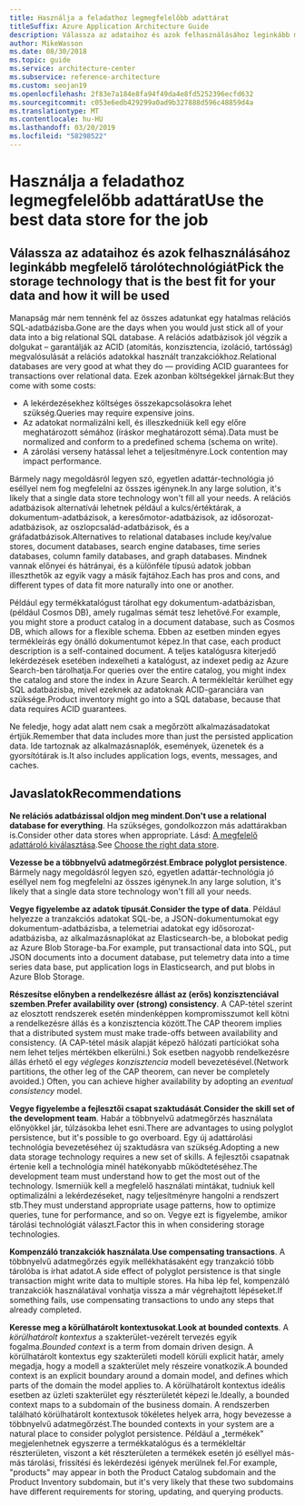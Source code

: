 ```yaml
---
title: Használja a feladathoz legmegfelelőbb adattárat
titleSuffix: Azure Application Architecture Guide
description: Válassza az adataihoz és azok felhasználásához leginkább megfelelő tárolótechnológiát.
author: MikeWasson
ms.date: 08/30/2018
ms.topic: guide
ms.service: architecture-center
ms.subservice: reference-architecture
ms.custom: seojan19
ms.openlocfilehash: 2f83e7a184e8fa94f49da4e8fd5252396ecfd632
ms.sourcegitcommit: c053e6edb429299a0ad9b327888d596c48859d4a
ms.translationtype: MT
ms.contentlocale: hu-HU
ms.lasthandoff: 03/20/2019
ms.locfileid: "58298522"
---
```

# <a name="use-the-best-data-store-for-the-job"></a><span data-ttu-id="de5bb-103">Használja a feladathoz legmegfelelőbb adattárat</span><span class="sxs-lookup"><span data-stu-id="de5bb-103">Use the best data store for the job</span></span>

## <a name="pick-the-storage-technology-that-is-the-best-fit-for-your-data-and-how-it-will-be-used"></a><span data-ttu-id="de5bb-104">Válassza az adataihoz és azok felhasználásához leginkább megfelelő tárolótechnológiát</span><span class="sxs-lookup"><span data-stu-id="de5bb-104">Pick the storage technology that is the best fit for your data and how it will be used</span></span>

<span data-ttu-id="de5bb-105">Manapság már nem tennénk fel az összes adatunkat egy hatalmas relációs SQL-adatbázisba.</span><span class="sxs-lookup"><span data-stu-id="de5bb-105">Gone are the days when you would just stick all of your data into a big relational SQL database.</span></span> <span data-ttu-id="de5bb-106">A relációs adatbázisok jól végzik a dolgukat – garantálják az ACID (atomitás, konzisztencia, izoláció, tartósság) megvalósulását a relációs adatokkal használt tranzakciókhoz.</span><span class="sxs-lookup"><span data-stu-id="de5bb-106">Relational databases are very good at what they do &mdash; providing ACID guarantees for transactions over relational data.</span></span> <span data-ttu-id="de5bb-107">Ezek azonban költségekkel járnak:</span><span class="sxs-lookup"><span data-stu-id="de5bb-107">But they come with some costs:</span></span>

- <span data-ttu-id="de5bb-108">A lekérdezésekhez költséges összekapcsolásokra lehet szükség.</span><span class="sxs-lookup"><span data-stu-id="de5bb-108">Queries may require expensive joins.</span></span>
- <span data-ttu-id="de5bb-109">Az adatokat normalizálni kell, és illeszkedniük kell egy előre meghatározott sémához (íráskor meghatározott séma).</span><span class="sxs-lookup"><span data-stu-id="de5bb-109">Data must be normalized and conform to a predefined schema (schema on write).</span></span>
- <span data-ttu-id="de5bb-110">A zárolási verseny hatással lehet a teljesítményre.</span><span class="sxs-lookup"><span data-stu-id="de5bb-110">Lock contention may impact performance.</span></span>

<span data-ttu-id="de5bb-111">Bármely nagy megoldásról legyen szó, egyetlen adattár-technológia jó eséllyel nem fog megfelelni az összes igénynek.</span><span class="sxs-lookup"><span data-stu-id="de5bb-111">In any large solution, it's likely that a single data store technology won't fill all your needs.</span></span> <span data-ttu-id="de5bb-112">A relációs adatbázisok alternatívái lehetnek például a kulcs/értéktárak, a dokumentum-adatbázisok, a keresőmotor-adatbázisok, az idősorozat-adatbázisok, az oszlopcsalád-adatbázisok, és a gráfadatbázisok.</span><span class="sxs-lookup"><span data-stu-id="de5bb-112">Alternatives to relational databases include key/value stores, document databases, search engine databases, time series databases, column family databases, and graph databases.</span></span> <span data-ttu-id="de5bb-113">Mindnek vannak előnyei és hátrányai, és a különféle típusú adatok jobban illeszthetők az egyik vagy a másik fajtához.</span><span class="sxs-lookup"><span data-stu-id="de5bb-113">Each has pros and cons, and different types of data fit more naturally into one or another.</span></span>

<span data-ttu-id="de5bb-114">Például egy termékkatalógust tárolhat egy dokumentum-adatbázisban, (például Cosmos DB), amely rugalmas sémát tesz lehetővé.</span><span class="sxs-lookup"><span data-stu-id="de5bb-114">For example, you might store a product catalog in a document database, such as Cosmos DB, which allows for a flexible schema.</span></span> <span data-ttu-id="de5bb-115">Ebben az esetben minden egyes termékleírás egy önálló dokumentumot képez.</span><span class="sxs-lookup"><span data-stu-id="de5bb-115">In that case, each product description is a self-contained document.</span></span> <span data-ttu-id="de5bb-116">A teljes katalógusra kiterjedő lekérdezések esetében indexelheti a katalógust, az indexet pedig az Azure Search-ben tárolhatja.</span><span class="sxs-lookup"><span data-stu-id="de5bb-116">For queries over the entire catalog, you might index the catalog and store the index in Azure Search.</span></span> <span data-ttu-id="de5bb-117">A termékleltár kerülhet egy SQL adatbázisba, mivel ezeknek az adatoknak ACID-garanciára van szüksége.</span><span class="sxs-lookup"><span data-stu-id="de5bb-117">Product inventory might go into a SQL database, because that data requires ACID guarantees.</span></span>

<span data-ttu-id="de5bb-118">Ne feledje, hogy adat alatt nem csak a megőrzött alkalmazásadatokat értjük.</span><span class="sxs-lookup"><span data-stu-id="de5bb-118">Remember that data includes more than just the persisted application data.</span></span> <span data-ttu-id="de5bb-119">Ide tartoznak az alkalmazásnaplók, események, üzenetek és a gyorsítótárak is.</span><span class="sxs-lookup"><span data-stu-id="de5bb-119">It also includes application logs, events, messages, and caches.</span></span>

## <a name="recommendations"></a><span data-ttu-id="de5bb-120">Javaslatok</span><span class="sxs-lookup"><span data-stu-id="de5bb-120">Recommendations</span></span>

<span data-ttu-id="de5bb-121">**Ne relációs adatbázissal oldjon meg mindent**.</span><span class="sxs-lookup"><span data-stu-id="de5bb-121">**Don't use a relational database for everything**.</span></span> <span data-ttu-id="de5bb-122">Ha szükséges, gondolkozzon más adattárakban is.</span><span class="sxs-lookup"><span data-stu-id="de5bb-122">Consider other data stores when appropriate.</span></span> <span data-ttu-id="de5bb-123">Lásd: [A megfelelő adattároló kiválasztása][data-store-overview].</span><span class="sxs-lookup"><span data-stu-id="de5bb-123">See [Choose the right data store][data-store-overview].</span></span>

<span data-ttu-id="de5bb-124">**Vezesse be a többnyelvű adatmegőrzést**.</span><span class="sxs-lookup"><span data-stu-id="de5bb-124">**Embrace polyglot persistence**.</span></span> <span data-ttu-id="de5bb-125">Bármely nagy megoldásról legyen szó, egyetlen adattár-technológia jó eséllyel nem fog megfelelni az összes igénynek.</span><span class="sxs-lookup"><span data-stu-id="de5bb-125">In any large solution, it's likely that a single data store technology won't fill all your needs.</span></span>

<span data-ttu-id="de5bb-126">**Vegye figyelembe az adatok típusát**.</span><span class="sxs-lookup"><span data-stu-id="de5bb-126">**Consider the type of data**.</span></span> <span data-ttu-id="de5bb-127">Például helyezze a tranzakciós adatokat SQL-be, a JSON-dokumentumokat egy dokumentum-adatbázisba, a telemetriai adatokat egy idősorozat-adatbázisba, az alkalmazásnaplókat az Elasticsearch-be, a blobokat pedig az Azure Blob Storage-ba.</span><span class="sxs-lookup"><span data-stu-id="de5bb-127">For example, put transactional data into SQL, put JSON documents into a document database, put telemetry data into a time series data base, put application logs in Elasticsearch, and put blobs in Azure Blob Storage.</span></span>

<span data-ttu-id="de5bb-128">**Részesítse előnyben a rendelkezésre állást az (erős) konzisztenciával szemben**.</span><span class="sxs-lookup"><span data-stu-id="de5bb-128">**Prefer availability over (strong) consistency**.</span></span> <span data-ttu-id="de5bb-129">A CAP-tétel szerint az elosztott rendszerek esetén mindenképpen kompromisszumot kell kötni a rendelkezésre állás és a konzisztencia között.</span><span class="sxs-lookup"><span data-stu-id="de5bb-129">The CAP theorem implies that a distributed system must make trade-offs between availability and consistency.</span></span> <span data-ttu-id="de5bb-130">(A CAP-tétel másik alapját képező hálózati partíciókat soha nem lehet teljes mértékben elkerülni.) Sok esetben nagyobb rendelkezésre állás érhető el egy *végleges konzisztencia* modell bevezetésével.</span><span class="sxs-lookup"><span data-stu-id="de5bb-130">(Network partitions, the other leg of the CAP theorem, can never be completely avoided.) Often, you can achieve higher availability by adopting an *eventual consistency* model.</span></span>

<span data-ttu-id="de5bb-131">**Vegye figyelembe a fejlesztői csapat szaktudását**.</span><span class="sxs-lookup"><span data-stu-id="de5bb-131">**Consider the skill set of the development team**.</span></span> <span data-ttu-id="de5bb-132">Habár a többnyelvű adatmegőrzés használata előnyökkel jár, túlzásokba lehet esni.</span><span class="sxs-lookup"><span data-stu-id="de5bb-132">There are advantages to using polyglot persistence, but it's possible to go overboard.</span></span> <span data-ttu-id="de5bb-133">Egy új adattárolási technológia bevezetéséhez új szaktudásra van szükség.</span><span class="sxs-lookup"><span data-stu-id="de5bb-133">Adopting a new data storage technology requires a new set of skills.</span></span> <span data-ttu-id="de5bb-134">A fejlesztői csapatnak értenie kell a technológia minél hatékonyabb működtetéséhez.</span><span class="sxs-lookup"><span data-stu-id="de5bb-134">The development team must understand how to get the most out of the technology.</span></span> <span data-ttu-id="de5bb-135">Ismerniük kell a megfelelő használati mintákat, tudniuk kell optimalizálni a lekérdezéseket, nagy teljesítményre hangolni a rendszert stb.</span><span class="sxs-lookup"><span data-stu-id="de5bb-135">They must understand appropriate usage patterns, how to optimize queries, tune for performance, and so on.</span></span> <span data-ttu-id="de5bb-136">Vegye ezt is figyelembe, amikor tárolási technológiát választ.</span><span class="sxs-lookup"><span data-stu-id="de5bb-136">Factor this in when considering storage technologies.</span></span>

<span data-ttu-id="de5bb-137">**Kompenzáló tranzakciók használata**.</span><span class="sxs-lookup"><span data-stu-id="de5bb-137">**Use compensating transactions**.</span></span> <span data-ttu-id="de5bb-138">A többnyelvű adatmegőrzés egyik mellékhatásaként egy tranzakció több tárolóba is írhat adatot.</span><span class="sxs-lookup"><span data-stu-id="de5bb-138">A side effect of polyglot persistence is that single transaction might write data to multiple stores.</span></span> <span data-ttu-id="de5bb-139">Ha hiba lép fel, kompenzáló tranzakciók használatával vonhatja vissza a már végrehajtott lépéseket.</span><span class="sxs-lookup"><span data-stu-id="de5bb-139">If something fails, use compensating transactions to undo any steps that already completed.</span></span>

<span data-ttu-id="de5bb-140">**Keresse meg a körülhatárolt kontextusokat**.</span><span class="sxs-lookup"><span data-stu-id="de5bb-140">**Look at bounded contexts**.</span></span> <span data-ttu-id="de5bb-141">A *körülhatárolt kontextus* a szakterület-vezérelt tervezés egyik fogalma.</span><span class="sxs-lookup"><span data-stu-id="de5bb-141">*Bounded context* is a term from domain driven design.</span></span> <span data-ttu-id="de5bb-142">A körülhatárolt kontextus egy szakterületi modell körüli explicit határ, amely megadja, hogy a modell a szakterület mely részeire vonatkozik.</span><span class="sxs-lookup"><span data-stu-id="de5bb-142">A bounded context is an explicit boundary around a domain model, and defines which parts of the domain the model applies to.</span></span> <span data-ttu-id="de5bb-143">A körülhatárolt kontextus ideális esetben az üzleti szakterület egy részterületét képezi le.</span><span class="sxs-lookup"><span data-stu-id="de5bb-143">Ideally, a bounded context maps to a subdomain of the business domain.</span></span> <span data-ttu-id="de5bb-144">A rendszerben található körülhatárolt kontextusok tökéletes helyek arra, hogy bevezesse a többnyelvű adatmegőrzést.</span><span class="sxs-lookup"><span data-stu-id="de5bb-144">The bounded contexts in your system are a natural place to consider polyglot persistence.</span></span> <span data-ttu-id="de5bb-145">Például a „termékek” megjelenhetnek egyszerre a termékkatalógus és a termékleltár részterületen, viszont a két részterületen a termékek esetén jó eséllyel más-más tárolási, frissítési és lekérdezési igények merülnek fel.</span><span class="sxs-lookup"><span data-stu-id="de5bb-145">For example, "products" may appear in both the Product Catalog subdomain and the Product Inventory subdomain, but it's very likely that these two subdomains have different requirements for storing, updating, and querying products.</span></span>

[data-store-overview]: ../technology-choices/data-store-overview.md
